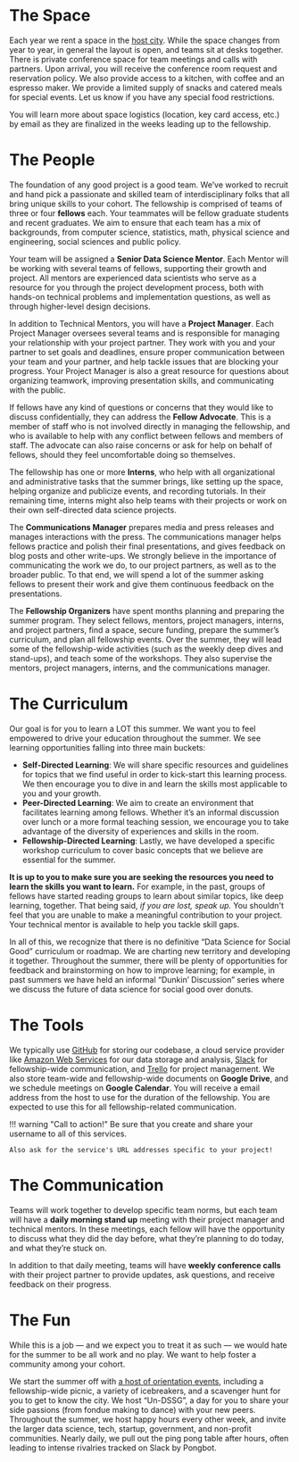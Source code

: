 # The Space

Each year we rent a space in the [host city](../../host-cities.md). While
the space changes from
year to year, in general the layout is open, and teams sit at desks
together. There is private conference space for team meetings and
calls with partners. Upon arrival, you will receive the conference
room request and reservation policy. We also provide access to a
kitchen, with coffee and an espresso maker. We provide a limited
supply of snacks and catered meals for special events. Let us know if
you have any special food restrictions.

You will learn more about space logistics (location, key card access,
etc.) by email as they are finalized in the weeks leading up to the
fellowship.

# The People

The foundation of any good project is a good team. We’ve worked to
recruit and hand pick a passionate and skilled team of
interdisciplinary folks that all bring unique skills to your
cohort. The fellowship is comprised of teams of three or four
**fellows** each. Your teammates will be fellow graduate students and
recent graduates. We aim to ensure that each team has a mix of
backgrounds, from computer science, statistics, math, physical science
and engineering, social sciences and public policy.

Your team will be assigned a **Senior Data Science Mentor**. Each
Mentor will be working with several teams of fellows, supporting their
growth and project. All mentors are experienced data scientists who
serve as a resource for you through the project development process,
both with hands-on technical problems and implementation questions, as
well as through higher-level design decisions.

In addition to Technical Mentors, you will have a **Project
Manager**. Each Project Manager oversees several teams and is
responsible for managing your relationship with your project
partner. They work with you and your partner to set goals and
deadlines, ensure proper communication between your team and your
partner, and help tackle issues that are blocking your progress. Your
Project Manager is also a great resource for questions about
organizing teamwork, improving presentation skills, and communicating
with the public.

If fellows have any kind of questions or concerns that they would like
to discuss confidentially, they can address the **Fellow
Advocate**. This is a member of staff who is not involved directly in
managing the fellowship, and who is available to help with any
conflict between fellows and members of staff. The advocate can also
raise concerns or ask for help on behalf of fellows, should they feel
uncomfortable doing so themselves.

The fellowship has one or more **Interns**, who help with all
organizational and administrative tasks that the summer brings, like
setting up the space, helping organize and publicize events, and
recording tutorials. In their remaining time, interns might also help
teams with their projects or work on their own self-directed data
science projects.

The **Communications Manager** prepares media and press releases and
manages interactions with the press. The communications manager helps
fellows practice and polish their final presentations, and gives
feedback on blog posts and other write-ups. We strongly believe in the
importance of communicating the work we do, to our project partners,
as well as to the broader public. To that end, we will spend a lot of
the summer asking fellows to present their work and give them
continuous feedback on the presentations.

The **Fellowship Organizers** have spent months planning and preparing
the summer program. They select fellows, mentors, project managers,
interns, and project partners, find a space, secure funding, prepare
the summer’s curriculum, and plan all fellowship events. Over the
summer, they will lead some of the fellowship-wide activities (such as
the weekly deep dives and stand-ups), and teach some of the
workshops. They also supervise the mentors, project managers, interns,
and the communications manager.


# The Curriculum

Our goal is for you to learn a LOT this summer. We want you to feel
empowered to drive your education throughout the summer. We see
learning opportunities falling into three main buckets:

* **Self-Directed Learning**: We will share specific resources and
  guidelines for topics that we find useful in order to kick-start
  this learning process. We then encourage you to dive in and learn
  the skills most applicable to you and your growth.
* **Peer-Directed Learning**: We aim to create an environment that
  facilitates learning among fellows. Whether it’s an informal
  discussion over lunch or a more formal teaching session, we
  encourage you to take advantage of the diversity of experiences and
  skills in the room.
* **Fellowship-Directed Learning**: Lastly, we have developed a
  specific workshop curriculum to cover basic concepts that we believe
  are essential for the summer.

**It is up to you to make sure you are seeking the resources you need
to learn the skills you want to learn.** For example, in the past,
groups of fellows have started reading groups to learn about similar
topics, like deep learning, together. That being said, *if you are
lost, speak up.* You shouldn't feel that you are unable to make a
meaningful contribution to your project. Your technical mentor is
available to help you tackle skill gaps.

In all of this, we recognize that there is no definitive “Data Science
for Social Good” curriculum or roadmap. We are charting new territory
and developing it together. Throughout the summer, there will be
plenty of opportunities for feedback and brainstorming on how to
improve learning; for example, in past summers we have held an
informal “Dunkin’ Discussion” series where we discuss the future of
data science for social good over donuts.

# The Tools

We typically use [GitHub](https://github.com/dssg) for storing our
codebase, a cloud service provider like [Amazon Web Services](https://aws.com)
for our data storage and analysis, [Slack](https://slack.com) for fellowship-wide
communication, and [Trello](https://trello.com) for project management. We also store
team-wide and fellowship-wide documents on **Google Drive**, and we
schedule meetings on **Google Calendar**. You will receive a email
address from the host to use for the duration of the fellowship. You
are expected to use this for all fellowship-related communication.

!!! warning "Call to action!"
    Be sure that you create and share your username to all of this
    services.

    Also ask for the service's URL addresses specific to your project!


# The Communication

Teams will work together to develop specific team norms, but each team
will have a **daily morning stand up** meeting with their project manager
and technical mentors. In these meetings, each fellow will have the
opportunity to discuss what they did the day before, what they’re
planning to do today, and what they’re stuck on.

In addition to that daily meeting, teams will have **weekly conference
calls** with their project partner to provide updates, ask questions,
and receive feedback on their progress.

# The Fun

While this is a job — and we expect you to treat it as such — we would
hate for the summer to be all work and no play. We want to help foster
a community among your cohort.

We start the summer off with [a host of orientation
events](https://dssg.uchicago.edu/2016/08/18/the-real-world-dssg/),
including a fellowship-wide picnic, a variety of icebreakers, and a
scavenger hunt for you to get to know the city. We host “Un-DSSG”, a
day for you to share your side passions (from fondue making to dance)
with your new peers. Throughout the summer, we host happy hours every
other week, and invite the larger data science, tech, startup,
government, and non-profit communities. Nearly daily, we pull out the
ping pong table after hours, often leading to intense rivalries
tracked on Slack by Pongbot.
